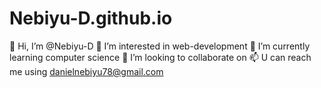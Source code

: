 # Nebiyu-D.github.io
👋 Hi, I’m @Nebiyu-D
👀 I’m interested in web-development
🌱 I’m currently learning computer science
💞️ I’m looking to collaborate on
📫 U can reach me using danielnebiyu78@gmail.com
